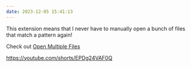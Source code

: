 ```yaml
---
date: 2023-12-05 15:41:13
---
```


This extension means that I never have to manually open a bunch of files that match a pattern again!

Check out [Open Multiple Files](vscode:extension/fabiospampinato.vscode-open-multiple-files)

<https://youtube.com/shorts/EPDg24VAF0Q>
